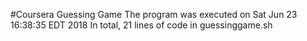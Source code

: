 #Coursera Guessing Game
The program was executed on Sat Jun 23 16:38:35 EDT 2018
In total, 21 lines of code in guessinggame.sh
